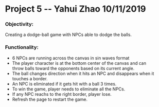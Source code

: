 # Project 5 -- Yahui Zhao 10/11/2019

### Objectivity:
  Creating a dodge-ball game with NPCs able to dodge the balls.
  
### Functionality:
  - 6 NPCs are running across the canvas in sin waves format
  - The player character is at the bottom center of the canvas and can throw balls toward the opponents based on its current angle.
  - The ball changes direction when it hits an NPC and disappears when it  touches a border.
  - An NPC is eliminated if it gets hit with a ball 3 times.
  - To win the game, player needs to eliminate all the NPCs.
  - If any NPC reachs to the right border, player lose.
  - Refresh the page to restart the game.
